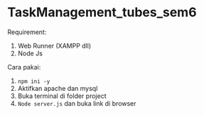 # TaskManagement_tubes_sem6

Requirement:
1. Web Runner (XAMPP dll)
2. Node Js

Cara pakai:
1. `npm ini -y`
2. Aktifkan apache dan mysql
3. Buka terminal di folder project
4. `Node server.js` dan buka link di browser
